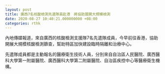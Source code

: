 ```yaml
---
layout: post
title: 廣西7名核酸檢測先遣隊員赴港　將協助展開大規模檢測
date: 2020-08-27 10:40:21.000000000 +08:00
categories: rthk
---
```


內地傳媒報道，來自廣西的核酸檢測支援隊7名先遣隊成員，今早前往香港，協助開展大規模核酸檢測篩查，幫助特區加快建設臨時隔離和治療中心。

先遣隊成員都是主動報名的醫療衛生技術人員，分別來自自治區人民醫院、廣西醫科大學第一附屬醫院、廣西醫科大學第二附屬醫院、自治區疾控中心等醫療衛生機構。
